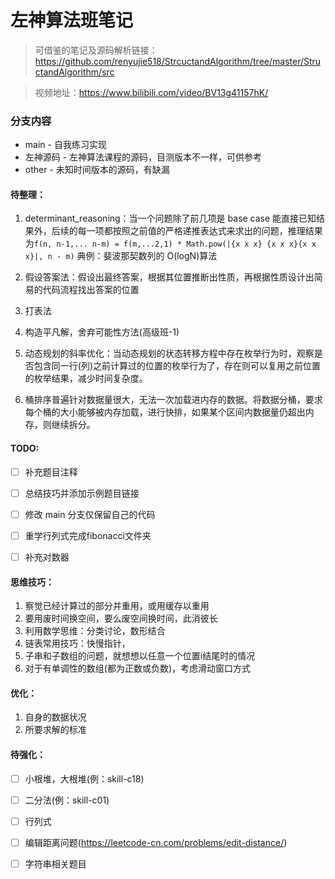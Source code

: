 # 左神算法班笔记

> 可借鉴的笔记及源码解析链接：https://github.com/renyujie518/StrcuctandAlgorithm/tree/master/StructandAlgorithm/src

> 视频地址：https://www.bilibili.com/video/BV13g41157hK/

### 分支内容

- main - 自我练习实现
- 左神源码 - 左神算法课程的源码，目测版本不一样，可供参考
- other - 未知时间版本的源码，有缺漏

#### 待整理：

1. determinant_reasoning：当一个问题除了前几项是 base case 能直接已知结果外，后续的每一项都按照之前值的严格递推表达式来求出的问题，推理结果为`f(n, n-1,... n-m) = f(m,...2,1) * Math.pow(|{x x x} {x x x}{x x x}|, n - m)`
   典例：斐波那契数列的 O(logN)算法

2. 假设答案法：假设出最终答案，根据其位置推断出性质，再根据性质设计出简易的代码流程找出答案的位置

3. 打表法

4. 构造平凡解，舍弃可能性方法(高级班-1)

5. 动态规划的斜率优化：当动态规划的状态转移方程中存在枚举行为时，观察是否包含同一行(列)之前计算过的位置的枚举行为了，存在则可以复用之前位置的枚举结果，减少时间复杂度。

6. 桶排序普遍针对数据量很大，无法一次加载进内存的数据。将数据分桶，要求每个桶的大小能够被内存加载，进行快排，如果某个区间内数据量仍超出内存，则继续拆分。

#### TODO:

- [ ] 补充题目注释
- [ ] 总结技巧并添加示例题目链接
- [ ] 修改 main 分支仅保留自己的代码
- [ ] 重学行列式完成fibonacci文件夹
- [ ] 补充对数器


#### 思维技巧：

1. 察觉已经计算过的部分并重用，或用缓存以重用
2. 要用废时间换空间，要么废空间换时间，此消彼长
3. 利用数学思维：分类讨论，数形结合
4. 链表常用技巧：快慢指针，
5. 子串和子数组的问题，就想想以任意一个位置i结尾时的情况
6. 对于有单调性的数组(都为正数或负数)，考虑滑动窗口方式

#### 优化：

1. 自身的数据状况
2. 所要求解的标准

#### 待强化：

- [ ] 小根堆，大根堆(例：skill-c18)
- [ ] 二分法(例：skill-c01)
- [ ] 行列式
- [ ] 编辑距离问题(https://leetcode-cn.com/problems/edit-distance/)
- [ ] 字符串相关题目

